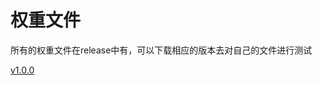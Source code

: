 # 权重文件

所有的权重文件在release中有，可以下载相应的版本去对自己的文件进行测试

[v1.0.0](https://github.com/Dreaming-future/Pytorch-Image-Classification/releases/tag/v1.0.0)
